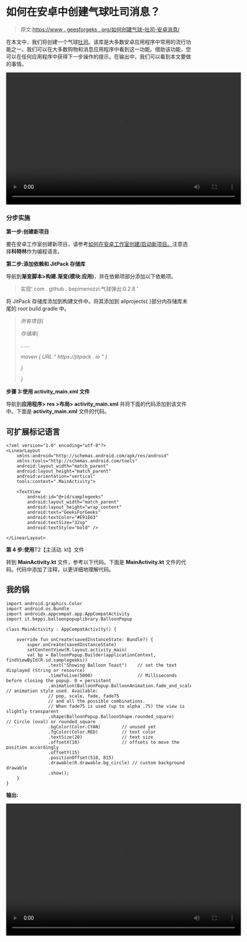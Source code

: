 # 如何在安卓中创建气球吐司消息？

> 原文:[https://www . geesforgeks . org/如何创建气球-吐司-安卓消息/](https://www.geeksforgeeks.org/how-to-create-balloon-toast-message-in-android/)

在本文中，我们将创建一个气球[吐司](https://www.geeksforgeeks.org/android-what-is-toast-and-how-to-use-it-with-examples/)。该库是大多数安卓应用程序中常用的流行功能之一。我们可以在大多数购物和消息应用程序中看到这一功能。借助该功能，您可以在任何应用程序中获得下一步操作的提示。在输出中，我们可以看到本文要做的事情。

<video class="wp-video-shortcode" id="video-590187-1" width="640" height="360" preload="metadata" controls=""><source type="video/mp4" src="https://media.geeksforgeeks.org/wp-content/uploads/20210403114756/toastb.mp4?_=1">[https://media.geeksforgeeks.org/wp-content/uploads/20210403114756/toastb.mp4](https://media.geeksforgeeks.org/wp-content/uploads/20210403114756/toastb.mp4)</video>

### **分步实施**

**第一步:创建新项目**

要在安卓工作室创建新项目，请参考[如何在安卓工作室创建/启动新项目。](https://www.geeksforgeeks.org/android-how-to-create-start-a-new-project-in-android-studio/)注意选择**科特林**作为编程语言。

**第二步:添加依赖和 JitPack 存储库**

导航到**渐变脚本>构建.渐变(模块:应用)**，并在依赖项部分添加以下依赖项。

> 实现' com . github . bepimenozzi:气球弹出:0.2.8 '

将 JitPack 存储库添加到构建文件中。将其添加到 allprojects{ }部分内存储库末尾的 root build.gradle 中。

> *所有项目{*
> 
> *存储库{*
> 
> *……*
> 
> *maven { URL " https://jitpack . io " }*
> 
> *}*
> 
> *}*

**步骤 3:使用 activity_main.xml 文件**

导航到**应用程序> res >布局> activity_main.xml** 并将下面的代码添加到该文件中。下面是 **activity_main.xml** 文件的代码。

## 可扩展标记语言

```
<?xml version="1.0" encoding="utf-8"?>
<LinearLayout 
    xmlns:android="http://schemas.android.com/apk/res/android"
    xmlns:tools="http://schemas.android.com/tools"
    android:layout_width="match_parent"
    android:layout_height="match_parent"
    android:orientation="vertical"
    tools:context=".MainActivity">

    <TextView
        android:id="@+id/samplegeeks"
        android:layout_width="match_parent"
        android:layout_height="wrap_content"
        android:text="GeeksForGeeks"
        android:textColor="#E91E63"
        android:textSize="32sp"
        android:textStyle="bold" />

</LinearLayout>
```

**第 4 步:使用**T2【主活动. kt】文件

转到 **MainActivity.kt** 文件，参考以下代码。下面是 **MainActivity.kt** 文件的代码。代码中添加了注释，以更详细地理解代码。

## 我的锅

```
import android.graphics.Color
import android.os.Bundle
import androidx.appcompat.app.AppCompatActivity
import it.beppi.balloonpopuplibrary.BalloonPopup

class MainActivity : AppCompatActivity() {

    override fun onCreate(savedInstanceState: Bundle?) {
        super.onCreate(savedInstanceState)
        setContentView(R.layout.activity_main)
        val bp = BalloonPopup.Builder(applicationContext, findViewById(R.id.samplegeeks))
                .text("Showing Balloon Toast")    // set the text displayed (String or resource)
                .timeToLive(5000)                 // Milliseconds before closing the popup. 0 = persistent
                .animation(BalloonPopup.BalloonAnimation.fade_and_scale)    // animation style used. Available:
                // pop, scale, fade, fade75
                // and all the possible combinations.
                // When fade75 is used (up to alpha .75) the view is slightly transparent
                .shape(BalloonPopup.BalloonShape.rounded_square)      // Circle (oval) or rounded square
                .bgColor(Color.CYAN)        // unused yet
                .fgColor(Color.RED)         // text color
                .textSize(20)               // text size
                .offsetX(10)                // offsets to move the position accordingly
                .offsetY(15)
                .positionOffset(510, 815)
                .drawable(R.drawable.bg_circle) // custom background drawable
                .show();
    }
}
```

**输出:**

<video class="wp-video-shortcode" id="video-590187-2" width="640" height="360" preload="metadata" controls=""><source type="video/mp4" src="https://media.geeksforgeeks.org/wp-content/uploads/20210403114756/toastb.mp4?_=2">[https://media.geeksforgeeks.org/wp-content/uploads/20210403114756/toastb.mp4](https://media.geeksforgeeks.org/wp-content/uploads/20210403114756/toastb.mp4)</video>